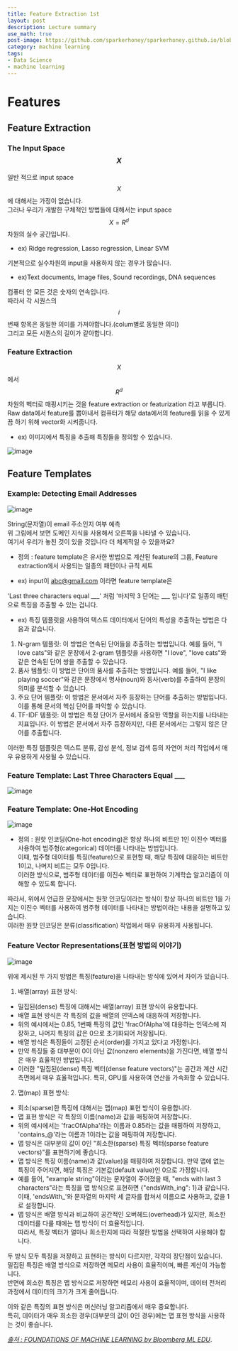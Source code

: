 ```yaml
---
title: Feature Extraction 1st
layout: post
description: Lecture summary
use_math: true
post-image: https://github.com/sparkerhoney/sparkerhoney.github.io/blob/master/_images/machine%20learning.png?raw=true
category: machine learning
tags:
- Data Science
- machine learning
---
```


# Features
## Feature Extraction
### The Input Space $$X$$ 
일반 적으로 input space $$X$$에 대해서는 가정이 없습니다.<br>
그러나 우리가 개발한 구체적인 방법들에 대해서는 input space $$X=R^d$$ 차원의 실수 공간입니다.<br>
- ex) Ridge regression, Lasso regression, Linear SVM<br>

기본적으로 실수차원의 input을 사용하지 않는 경우가 많습니다.<br>
- ex)Text documents, Image files, Sound recordings, DNA sequences<br>

컴퓨터 안 모든 것은 숫자의 연속입니다.<br>
따라서 각 시퀀스의 $$i$$번째 항목은 동일한 의미를 가져야합니다.(colum별로 동일한 의미)<br>
그리고 모든 시퀀스의 길이가 같아합니다.<br>

### Feature Extraction
$$X$$에서 $$R^d$$차원의 벡터로 매핑시키는 것을 feature extraction or featurization 라고 부릅니다.<br>
Raw data에서 feature를 뽑아내서 컴퓨터가 해당 data에서의 feature를 읽을 수 있게끔 하기 위해 vector화 시켜줍니다.<br>
- ex) 이미지에서 특징을 추출해 특징들을 정의할 수 있습니다.<br>

![image](https://user-images.githubusercontent.com/108461006/220524902-f9958b06-8644-41cf-ba0f-7d54a59ef67d.png)

## Feature Templates
### Example: Detecting Email Addresses

![image](https://user-images.githubusercontent.com/108461006/220525484-f5a86efe-0afc-446b-acf2-bf9896b9bc80.png)

String(문자열)이 email 주소인지 여부 예측<br>
위 그림에서 보면 도메인 지식을 사용해서 오른쪽을 나타낼 수 있습니다.<br>
여기서 우리가 놓친 것이 있을 것입니다 더 체계적일 수 있을까요?<br>

- 정의 : feature template은 유사한 방법으로 계산된 feature의 그룹, Feature extraction에서 사용되는 일종의 패턴이나 규칙 세트<br>

- ex) input이 abc@gmail.com 이라면 feature template은

'Last three characters equal ___' 처럼 '마지막 3 단어는 ___ 입니다'로 일종의 패턴으로 특징을 추출할 수 있는 겁니다.<br>
- ex) 특징 템플릿을 사용하여 텍스트 데이터에서 단어의 특성을 추출하는 방법은 다음과 같습니다.<br>
1. N-gram 템플릿: 이 방법은 연속된 단어들을 추출하는 방법입니다. 예를 들어, "I love cats"와 같은 문장에서 2-gram 템플릿을 사용하면 "I love", "love cats"와 같은 연속된 단어 쌍을 추출할 수 있습니다.<br>
2. 품사 템플릿: 이 방법은 단어의 품사를 추출하는 방법입니다. 예를 들어, "I like playing soccer"와 같은 문장에서 명사(noun)와 동사(verb)를 추출하여 문장의 의미를 분석할 수 있습니다.
3. 주요 단어 템플릿: 이 방법은 문서에서 자주 등장하는 단어를 추출하는 방법입니다. 이를 통해 문서의 핵심 단어를 파악할 수 있습니다.
4.	TF-IDF 템플릿: 이 방법은 특정 단어가 문서에서 중요한 역할을 하는지를 나타내는 지표입니다. 이 방법은 문서에서 자주 등장하지만, 다른 문서에서는 그렇지 않은 단어를 추출합니다.<br>

이러한 특징 템플릿은 텍스트 분류, 감성 분석, 정보 검색 등의 자연어 처리 작업에서 매우 유용하게 사용될 수 있습니다.<br>

### Feature Template: Last Three Characters Equal ___

![image](https://user-images.githubusercontent.com/108461006/220525650-46059477-4cba-46e4-83b4-e61fcf756af8.png)

### Feature Template: One-Hot Encoding

![image](https://user-images.githubusercontent.com/108461006/220525783-c7150a02-a731-4b37-aea8-55052b688224.png)

- 정의 : 원핫 인코딩(One-hot encoding)은 항상 하나의 비트만 1인 이진수 벡터를 사용하여 범주형(categorical) 데이터를 나타내는 방법입니다.<br>
 이때, 범주형 데이터를 특징(feature)으로 표현할 때, 해당 특징에 대응하는 비트만 1이고, 나머지 비트는 모두 0입니다.<br>
 이러한 방식으로, 범주형 데이터를 이진수 벡터로 표현하여 기계학습 알고리즘이 이해할 수 있도록 합니다.<br>

따라서, 위에서 언급한 문장에서는 원핫 인코딩이라는 방식이 항상 하나의 비트만 1을 가지는 이진수 벡터를 사용하여 범주형 데이터를 나타내는 방법이라는 내용을 설명하고 있습니다. <br>이러한 원핫 인코딩은 분류(classification) 작업에서 매우 유용하게 사용됩니다.<br>

###	Feature Vector Representations(표현 방법의 이야기)

![image](https://user-images.githubusercontent.com/108461006/220525930-3fc17bb4-d529-4c85-a7b6-ff5034daf653.png)

위에 제시된 두 가지 방법은 특징(feature)을 나타내는 방식에 있어서 차이가 있습니다.<br>

1. 배열(array) 표현 방식:<br>
- 밀집된(dense) 특징에 대해서는 배열(array) 표현 방식이 유용합니다.<br>
-	배열 표현 방식은 각 특징의 값을 배열의 인덱스에 대응하여 저장합니다.<br>
-	위의 예시에서는 0.85, 1번째 특징의 값인 'fracOfAlpha'에 대응하는 인덱스에 저장하고, 나머지 특징의 값은 0으로 초기화되어 저장됩니다.<br>
- 배열 방식은 특징들이 고정된 순서(order)를 가지고 있다고 가정합니다.<br>
- 만약 특징들 중 대부분이 0이 아닌 값(nonzero elements)을 가진다면, 배열 방식은 매우 효율적인 방법입니다.<br>
- 이러한 "밀집된(dense) 특징 벡터(dense feature vectors)"는 공간과 계산 시간 측면에서 매우 효율적입니다. 특히, GPU를 사용하여 연산을 가속화할 수 있습니다.
2.	맵(map) 표현 방식:<br>
-	희소(sparse)한 특징에 대해서는 맵(map) 표현 방식이 유용합니다.<br>
-	맵 표현 방식은 각 특징의 이름(name)과 값을 매핑하여 저장합니다.<br>
-	위의 예시에서는 'fracOfAlpha'라는 이름과 0.85라는 값을 매핑하여 저장하고, 'contains_@'라는 이름과 1이라는 값을 매핑하여 저장합니다.<br>
- 맵 방식은 대부분의 값이 0인 "희소한(sparse) 특징 벡터(sparse feature vectors)"를 표현하기에 좋습니다.<br>
- 맵 방식은 특징 이름(name)과 값(value)을 매핑하여 저장합니다. 만약 맵에 없는 특징이 주어지면, 해당 특징은 기본값(default value)인 0으로 가정합니다.
- 예를 들어, "example string"이라는 문자열이 주어졌을 때, "ends with last 3 characters"라는 특징을 맵 방식으로 표현하면 {"endsWith_ing": 1}과 같습니다.<br>
이때, 'endsWith_'와 문자열의 마지막 세 글자를 합쳐서 이름으로 사용하고, 값을 1로 설정합니다.
- 맵 방식은 배열 방식과 비교하여 공간적인 오버헤드(overhead)가 있지만, 희소한 데이터를 다룰 때에는 맵 방식이 더 효율적입니다.<br>
따라서, 특징 벡터가 얼마나 희소한지에 따라 적절한 방법을 선택하여 사용해야 합니다.<br>

두 방식 모두 특징을 저장하고 표현하는 방식이 다르지만, 각각의 장단점이 있습니다.<br> 
밀집된 특징은 배열 방식으로 저장하면 메모리 사용이 효율적이며, 빠른 계산이 가능합니다.<br> 
반면에 희소한 특징은 맵 방식으로 저장하면 메모리 사용이 효율적이며, 데이터 전처리 과정에서 데이터의 크기가 크게 줄어듭니다.<br>

이와 같은 특징의 표현 방식은 머신러닝 알고리즘에서 매우 중요합니다.<br>
특히, 데이터가 매우 희소한 경우(대부분의 값이 0인 경우)에는 맵 표현 방식을 사용하는 것이 좋습니다.<br>

[*출처 : FOUNDATIONS OF MACHINE LEARNING by Bloomberg ML EDU*](https://bloomberg.github.io/foml/#home).
